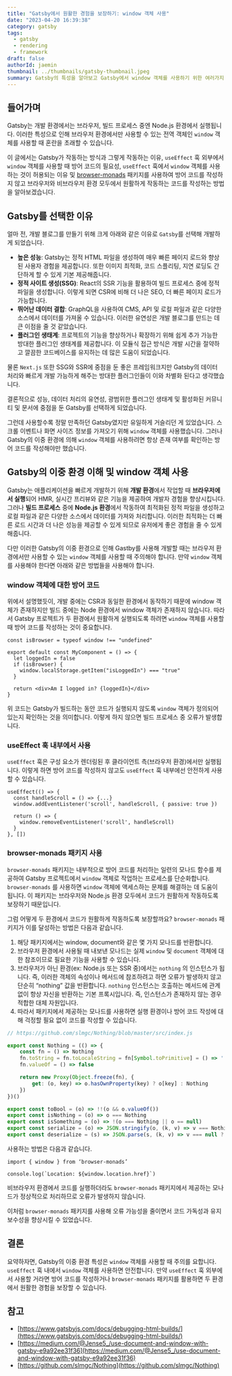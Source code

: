 ```yaml
---
title: "Gatsby에서 원활한 경험을 보장하기: window 객체 사용"
date: "2023-04-20 16:39:38"
category: gatsby
tags:
  - gatsby
  - rendering
  - framework
draft: false
authorId: jaemin
thumbnail: ../thumbnails/gatsby-thumbnail.jpeg
summary: Gatsby의 특성을 알아보고 Gatsby에서 window 객체를 사용하기 위한 여러가지 방법을 알아봅니다.
---
```


## 들어가며

Gatsby는 개발 환경에서는 브라우저, 빌드 프로세스 중엔 Node.js 환경에서 실행됩니다. 이러한 특성으로 인해 브라우저 환경에서만 사용할 수 있는 전역 객체인 `window` 객체를 사용할 때 혼란을 초래할 수 있습니다.

이 글에서는 Gatsby가 작동하는 방식과 그렇게 작동하는 이유, `useEffect` 훅 외부에서 `window` 객체를 사용할 때 방어 코드의 필요성, `useEffect` 훅에서 `window` 객체를 사용하는 것이 허용되는 이유 및 [browser-monads](https://www.npmjs.com/package/browser-monads) 패키지를 사용하여 방어 코드를 작성하지 않고 브라우저와 비브라우저 환경 모두에서 원활하게 작동하는 코드를 작성하는 방법을 알아보겠습니다.

## Gatsby를 선택한 이유

얼마 전, 개발 블로그를 만들기 위해 크게 아래와 같은 이유로 `Gatsby`를 선택해 개발하게 되었습니다.

- **높은 성능**: Gatsby는 정적 HTML 파일을 생성하여 매우 빠른 페이지 로드와 향상된 사용자 경험을 제공합니다. 또한 이미지 최적화, 코드 스플리팅, 지연 로딩도 간단하게 할 수 있게 기본 제공해줍니다.
- **정적 사이트 생성(SSG)**: React의 SSR 기능을 활용하여 빌드 프로세스 중에 정적 파일을 생성합니다. 이렇게 되면 CSR에 비해 더 나은 SEO, 더 빠른 페이지 로드가 가능합니다.
- **뛰어난 데이터 결합**: GraphQL을 사용하여 CMS, API 및 로컬 파일과 같은 다양한 소스에서 데이터를 가져올 수 있습니다. 이러한 유연성은 개발 블로그를 만드는 데 큰 이점을 줄 것 같았습니다.
- **플러그인 생태계**: 프로젝트의 기능을 향상하거나 확장하기 위해 쉽게 추가 가능한 방대한 플러그인 생태계를 제공합니다. 이 모듈식 접근 방식은 개발 시간을 절약하고 깔끔한 코드베이스를 유지하는 데 많은 도움이 되었습니다.

물론 `Next.js` 또한 SSG와 SSR에 중점을 둔 좋은 프레임워크지만 Gatsby의 데이터 처리와 빠르게 개발 가능하게 해주는 방대한 플러그인들이 이와 차별화 된다고 생각했습니다.

결론적으로 성능, 데이터 처리의 유연성, 광범위한 플러그인 생태계 및 활성화된 커뮤니티 및 문서에 중점을 둔 Gatsby를 선택하게 되었습니다.

그런데 사용할수록 정말 만족하던 Gatsby였지만 유일하게 거슬리던 게 있었습니다. 스크롤 이벤트나 화면 사이즈 정보를 가져오기 위해 `window` 객체를 사용했습니다. 그러나 Gatsby의 이중 환경에 의해 `window` 객체를 사용하려면 항상 존재 여부를 확인하는 방어 코드를 작성해야만 했습니다.

## Gatsby의 이중 환경 이해 및 window 객체 사용

Gatsby는 애플리케이션을 빠르게 개발하기 위해 **개발 환경**에서 작업할 때 **브라우저에서 실행**되어 HMR, 실시간 프리뷰와 같은 기능을 제공하여 개발자 경험을 향상시킵니다. 그러나 **빌드 프로세스** 중에 **Node.js 환경**에서 작동하여 최적화된 정적 파일을 생성하고 로컬 파일과 같은 다양한 소스에서 데이터를 가져와 처리합니다. 이러한 최적화는 더 빠른 로드 시간과 더 나은 성능을 제공할 수 있게 되므로 유저에게 좋은 경험을 줄 수 있게 해줍니다.

다만 이러한 Gatsby의 이중 환경으로 인해 Gastby를 사용해 개발할 때는 브라우저 환경에서만 사용할 수 있는 `window` 객체를 사용할 때 주의해야 합니다. 만약 `window` 객체를 사용해야 한다면 아래와 같은 방법들을 사용해야 합니다.

### window 객체에 대한 방어 코드

위에서 설명했듯이, 개발 중에는 CSR과 동일한 환경에서 동작하기 때문에 window 객체가 존재하지만 빌드 중에는 Node 환경에서 window 객체가 존재하지 않습니다. 따라서 Gatsby 프로젝트가 두 환경에서 원활하게 실행되도록 하려면 `window` 객체를 사용할 때 방어 코드를 작성하는 것이 중요합니다.

```tsx
const isBrowser = typeof window !== "undefined"

export default const MyComponent = () => {
  let loggedIn = false
  if (isBrowser) {
    window.localStorage.getItem("isLoggedIn") === "true"
  }

  return <div>Am I logged in? {loggedIn}</div>
}
```

위 코드는 Gatsby가 빌드하는 동안 코드가 실행되지 않도록 `window` 객체가 정의되어 있는지 확인하는 것을 의미합니다. 이렇게 하지 않으면 빌드 프로세스 중 오류가 발생합니다.

### useEffect 훅 내부에서 사용

`useEffect` 훅은 구성 요소가 렌더링된 후 클라이언트 측(브라우저 환경)에서만 실행됩니다. 이렇게 하면 방어 코드를 작성하지 않고도 `useEffect` 훅 내부에선 안전하게 사용할 수 있습니다.

```tsx
useEffect(() => {
  const handleScroll = () => {...}
  window.addEventListener('scroll', handleScroll, { passive: true })

  return () => {
    window.removeEventListener('scroll', handleScroll)
  }
}, [])
```

### browser-monads 패키지 사용

`browser-monads` 패키지는 내부적으로 방어 코드를 처리하는 일련의 모나드 함수를 제공하여 Gatsby 프로젝트에서 `window` 객체로 작업하는 프로세스를 단순화합니다. `browser-monads` 를 사용하면 `window` 객체에 액세스하는 문제를 해결하는 데 도움이 됩니다. 이 패키지는 브라우저와 Node.js 환경 모두에서 코드가 원활하게 작동하도록 보장하기 때문입니다.

그럼 어떻게 두 환경에서 코드가 원활하게 작동하도록 보장할까요? `browser-monads` 패키지가 이를 달성하는 방법은 다음과 같습니다.

1. 해당 패키지에서는 window, document와 같은 몇 가지 모나드를 반환합니다.
2. 브라우저 환경에서 사용될 때 내보낸 모나드는 실제 `window` 및 `document` 객체에 대한 참조이므로 필요한 기능을 사용할 수 있습니다.
3. 브라우저가 아닌 환경(ex: Node.js 또는 SSR 중)에서는 `nothing` 의 인스턴스가 됩니다. 즉, 이러한 객체의 속성이나 메서드에 참조하려고 하면 오류가 발생하지 않고 단순히 “nothing” 값을 반환합니다.
`nothing` 인스턴스는 호출하는 메서드에 관계없이 항상 자신을 반환하는 기본 프록시입니다. 즉, 인스턴스가 존재하지 않는 경우 적합한 대체 자원입니다.
4. 따라서 패키지에서 제공하는 모나드를 사용하면 실행 환경이나 방어 코드 작성에 대해 걱정할 필요 없이 코드를 작성할 수 있습니다.

```jsx
// https://github.com/slmgc/Nothing/blob/master/src/index.js

export const Nothing = (() => {
	const fn = () => Nothing
	fn.toString = fn.toLocaleString = fn[Symbol.toPrimitive] = () => ''
	fn.valueOf = () => false

	return new Proxy(Object.freeze(fn), {
		get: (o, key) => o.hasOwnProperty(key) ? o[key] : Nothing
	})
})()

export const toBool = (o) => !!(o && o.valueOf())
export const isNothing = (o) => o === Nothing
export const isSomething = (o) => !(o === Nothing || o == null)
export const serialize = (o) => JSON.stringify(o, (k, v) => v === Nothing ? null : v)
export const deserialize = (s) => JSON.parse(s, (k, v) => v === null ? Nothing : v)
```

사용하는 방법은 다음과 같습니다.

```tsx
import { window } from ‘browser-monads’

console.log(`Location: ${window.location.href}`)
```

비브라우저 환경에서 코드를 실행하더라도 `browser-monads` 패키지에서 제공하는 모나드가 정상적으로 처리하므로 오류가 발생하지 않습니다.

이처럼 `browser-monads` 패키지를 사용해 오류 가능성을 줄이면서 코드 가독성과 유지보수성을 향상시킬 수 있었습니다.

## 결론

요약하자면, Gatsby의 이중 환경 특성은 `window` 객체를 사용할 때 주의를 요합니다. `useEffect` 훅 내에서 `window` 객체를 사용하면 안전합니다. 만약 `useEffect` 훅 외부에서 사용할 거라면 방어 코드를 작성하거나 `browser-monads` 패키지를 활용하면 두 환경에서 원활한 경험을 보장할 수 있습니다.

## 참고

- [https://www.gatsbyjs.com/docs/debugging-html-builds/](https://www.gatsbyjs.com/docs/debugging-html-builds/)
- [https://medium.com/@Jense5_/use-document-and-window-with-gatsby-e9a92ee31f36](https://medium.com/@Jense5_/use-document-and-window-with-gatsby-e9a92ee31f36)
- [https://github.com/slmgc/Nothing](https://github.com/slmgc/Nothing)